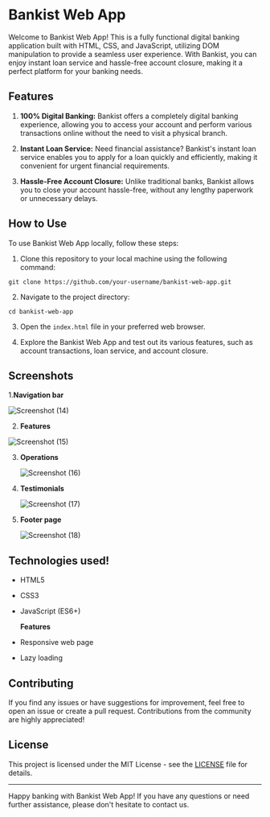 
# Bankist Web App


Welcome to Bankist Web App! This is a fully functional digital banking application built with HTML, CSS, and JavaScript, utilizing DOM manipulation to provide a seamless user experience. With Bankist, you can enjoy instant loan service and hassle-free account closure, making it a perfect platform for your banking needs.

## Features

1. **100% Digital Banking:** Bankist offers a completely digital banking experience, allowing you to access your account and perform various transactions online without the need to visit a physical branch.

2. **Instant Loan Service:** Need financial assistance? Bankist's instant loan service enables you to apply for a loan quickly and efficiently, making it convenient for urgent financial requirements.

3. **Hassle-Free Account Closure:** Unlike traditional banks, Bankist allows you to close your account hassle-free, without any lengthy paperwork or unnecessary delays.

## How to Use

To use Bankist Web App locally, follow these steps:

1. Clone this repository to your local machine using the following command:

```
git clone https://github.com/your-username/bankist-web-app.git
```

2. Navigate to the project directory:

```
cd bankist-web-app
```

3. Open the `index.html` file in your preferred web browser.

4. Explore the Bankist Web App and test out its various features, such as account transactions, loan service, and account closure.

## Screenshots

1.**Navigation bar**

![Screenshot (14)](https://github.com/cksharma2468/Bankist/assets/90388871/526bb584-0231-43d8-83f7-fffcc508fab1)

2. **Features**
   
![Screenshot (15)](https://github.com/cksharma2468/Bankist/assets/90388871/cbd43122-3966-4181-b76f-93efe4f01cd5)

3. **Operations**
   
   ![Screenshot (16)](https://github.com/cksharma2468/Bankist/assets/90388871/f7bfcbd1-39ba-4c6a-9c71-4d05c92944f3)

5. **Testimonials**
   
   ![Screenshot (17)](https://github.com/cksharma2468/Bankist/assets/90388871/3e0f7f05-2144-4d77-adc7-912eef1c8ed2)

7. **Footer page**

   ![Screenshot (18)](https://github.com/cksharma2468/Bankist/assets/90388871/902a5bad-dfa1-4295-a88d-6fb26aaa5aba)


## Technologies used!

- HTML5
- CSS3
- JavaScript (ES6+)
  
  **Features**
- Responsive web page
- Lazy loading
  
## Contributing

If you find any issues or have suggestions for improvement, feel free to open an issue or create a pull request. Contributions from the community are highly appreciated!

## License

This project is licensed under the MIT License - see the [LICENSE](LICENSE) file for details.

---
Happy banking with Bankist Web App! If you have any questions or need further assistance, please don't hesitate to contact us.
